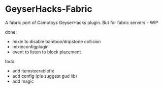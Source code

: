 # GeyserHacks-Fabric
A fabric port of Camotoys GeyserHacks plugin. But for fabric servers - WIP

done:
- mixin to disable bamboo/dripstone collision
- mixinconfigplugin
- event to listen to block placement

todo:
- add itemsteerablefix
- add config (pls suggest gud lib)
- add magic